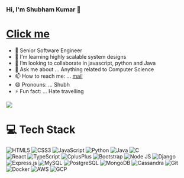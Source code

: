 ### Hi, I'm Shubham Kumar 👋
# [Click me](https://sshubhamk1.github.io)

- 🔭 Senior Software Engineer
- 🌱 I'm learning highly scalable system designs
- 👯 I’m looking to collaborate in javascript, python and Java  
- 💬 Ask me about ... Anything related to Computer Science
- 📫 How to reach me: ... [mail](sshubhamk1@hotmail.com)
- 😄 Pronouns: ... Shubh
- ⚡ Fun fact: ... Hate travelling


<!-- GitHub stats from https://github.com/anuraghazra/github-readme-stats -->
![](https://github-readme-stats.vercel.app/api?username=sshubhamk1&theme=radical&hide_border=false&include_all_commits=true&count_private=true)<br/>

# 💻 Tech Stack
<!-- Badges from https://github.com/Ileriayo/markdown-badges -->
![HTML5](https://img.shields.io/badge/html5-%23E34F26.svg?style=for-the-badge&logo=html5&logoColor=white)
![CSS3](https://img.shields.io/badge/css3-%231572B6.svg?style=for-the-badge&logo=css3&logoColor=white)
![JavaScript](https://img.shields.io/badge/javascript-%23323330.svg?style=for-the-badge&logo=javascript&logoColor=%23F7DF1E)
![Python](https://img.shields.io/badge/python-3670A0?style=for-the-badge&logo=python&logoColor=ffdd54)
![Java](https://img.shields.io/badge/java-%23ED8B00.svg?style=for-the-badge&logo=openjdk&logoColor=white)
![C](https://img.shields.io/badge/c-%2300599C.svg?style=for-the-badge&logo=c&logoColor=white)<br/>
![React](https://img.shields.io/badge/react-%2320232a.svg?style=for-the-badge&logo=react&logoColor=%2361DAFB)
![TypeScript](https://img.shields.io/badge/typescript-%23007ACC.svg?style=for-the-badge&logo=typescript&logoColor=white)
![CplusPlus](https://img.shields.io/badge/c%2B%2B-blue?style=for-the-badge&logo=cplusplus&logoColor=white)
![Bootstrap](https://img.shields.io/badge/bootstrap-blue?style=for-the-badge&logo=bootstrap&logoColor=white)
![Node JS](https://img.shields.io/badge/nodejs-green?style=for-the-badge&logo=node.js&logoColor=white)
![Django](https://img.shields.io/badge/django-green?style=for-the-badge&logo=django&logoColor=white)
![Express.js](https://img.shields.io/badge/express.js-red?style=for-the-badge&logo=express&logoColor=white)
![MySQL](https://img.shields.io/badge/mysql-blue?style=for-the-badge&logo=mysql&logoColor=white)
![PostgreSQL](https://img.shields.io/badge/PostgreSQL-blue?style=for-the-badge&logo=postgresql&logoColor=white)
![MongoDB](https://img.shields.io/badge/mongoDB-green?style=for-the-badge&logo=mongodb&logoColor=white)
![Cassandra](https://img.shields.io/badge/cassandra-green?style=for-the-badge&logo=apachecassandra&logoColor=white)
![Git](https://img.shields.io/badge/git-black?style=for-the-badge&logo=git&logoColor=white)
![Docker](https://img.shields.io/badge/docker-black?style=for-the-badge&logo=docker&logoColor=white)
![AWS](https://img.shields.io/badge/AWS-black?style=for-the-badge&logo=amazonwebservices&logoColor=white)
![GCP](https://img.shields.io/badge/GCP-black?style=for-the-badge&logo=googlecloud&logoColor=white)





